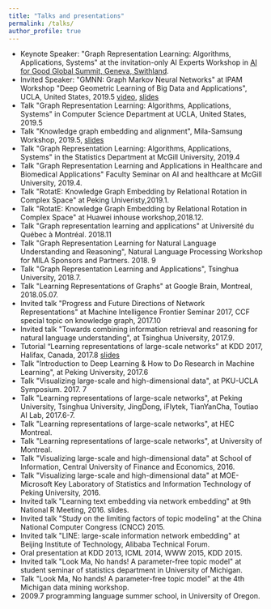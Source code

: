 ```yaml
---
title: "Talks and presentations"
permalink: /talks/
author_profile: true
---
```

* Keynote Speaker: "Graph Representation Learning: Algorithms, Applications, Systems" at the invitation-only AI Experts Workshop in [AI for Good Global Summit, Geneva, Swithland](https://aiforgood.itu.int/programme/day-0/).
* Invited Speaker: "GMNN: Graph Markov Neural Networks" at IPAM Workshop "Deep Geometric Learning of Big Data and Applications", UCLA, United States, 2019.5 [video](http://www.ipam.ucla.edu/abstract/?tid=16001&pcode=GLWS4), [slides](https://github.com/tangjianpku/tangjianpku.github.io/blob/master/files/GMNN_ICML19.pptx)
* Talk "Graph Representation Learning: Algorithms, Applications, Systems" in Computer Science Department at UCLA, United States, 2019.5
* Talk "Knowledge graph embedding and alignment", Mila-Samsung Workshop, 2019.5, [slides](https://github.com/tangjianpku/tangjianpku.github.io/blob/master/files/KB_SamSung.pptx)
* Talk "Graph Representation Learning: Algorithms, Applications, Systems" in the Statistics Department at McGill University, 2019.4
* Talk "Graph Representation Learning and Applications in Healthcare and Biomedical Applications" Faculty Seminar on AI and healthcare at McGill University, 2019.4.
* Talk "RotatE: Knowledge Graph Embedding by Relational Rotation in Complex Space" at Peking Univeristy,2019.1.
* Talk "RotatE: Knowledge Graph Embedding by Relational Rotation in Complex Space" at Huawei inhouse workshop,2018.12.
* Talk "Graph representation learning and applications" at Université du Québec à Montréal. 2018.11
* Talk "Graph Representation Learning for Natural Language Understanding and Reasoning", Natural Language Processing Workshop for MILA Sponsors and Partners. 2018. 9
* Talk "Graph Representation Learning and Applications", Tsinghua University, 2018.7.
* Talk "Learning Representations of Graphs" at Google Brain, Montreal, 2018.05.07.
* Invited talk "Progress and Future Directions of Network Representations" at Machine Intelligence Frontier Seminar 2017, CCF special topic on knowledge graph, 2017.10
* Invited talk "Towards combining information retrieval and reasoning for natural language understanding", at Tsinghua University, 2017.9.
* Tutorial “Learning representations of large-scale networks” at KDD 2017, Halifax, Canada, 2017.8 [slides](/files/KDD17Tutorial_final.pdf)
* Talk "Introduction to Deep Learning \& How to Do Research in Machine Learning", at Peking University, 2017.6
* Talk "Visualizing large-scale and high-dimensional data", at PKU-UCLA Symposium. 2017. 7
* Talk "Learning representations of large-scale networks", at Peking University, Tsinghua University, JingDong, iFlytek,  TianYanCha, Toutiao AI Lab, 2017.6-7.
* Talk "Learning representations of large-scale networks", at HEC Montreal.
* Talk "Learning representations of large-scale networks", at University of Montreal.
* Talk "Visualizing large-scale and high-dimensional data" at  School of Information, Central University of Finance and Economics, 2016.
* Talk "Visualizing large-scale and high-dimensional data" at  MOE-Microsoft Key Laboratory of Statistics and Information Technology of Peking University, 2016.
* Invited talk "Learning text embedding via network embedding" at 9th National R Meeting, 2016. slides.
* Invited talk "Study on the limiting factors of topic modeling" at the China National Computer Congress (CNCC) 2015.
* Invited talk "LINE: large-scale information network embedding" at Beijing Institute of Technology, Alibaba Technical Forum. 
* Oral presentation at KDD 2013, ICML 2014, WWW 2015, KDD 2015.
* Invited talk "Look Ma, No hands! A parameter-free topic model" at student seminar of statistics department in University of Michigan.
* Talk "Look Ma, No hands! A parameter-free topic model" at the 4th Michigan data mining workshop.
* 2009.7 programming language summer school, in University of Oregon. 
